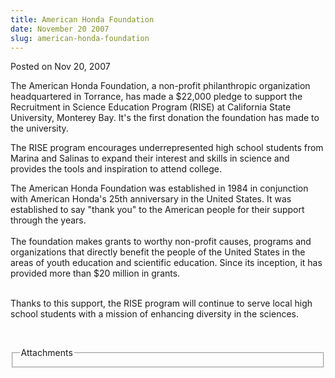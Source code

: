 ```yaml
---
title: American Honda Foundation
date: November 20 2007
slug: american-honda-foundation
---
```


 



<span class="date">Posted on Nov 20, 2007    </span>
<p>The American Honda Foundation, a non-profit philanthropic
organization headquartered in Torrance, has made a $22,000 pledge
to support the Recruitment in Science Education Program (RISE) at
California State University, Monterey Bay. It&apos;s the first donation
the foundation has made to the university.</p>
<p>The RISE program encourages underrepresented high school
students from Marina and Salinas to expand their interest and
skills in science and provides the tools and inspiration to attend
college.</p>
<p>The American Honda Foundation was established in 1984 in
conjunction with American Honda&apos;s 25th anniversary in the United
States. It was established to say &quot;thank you&quot; to the American
people for their support through the years.<br>
<br>
The foundation makes grants to worthy non-profit causes, programs
and organizations that directly benefit the people of the United
States in the areas of youth education and scientific education.
Since its inception, it has provided more than $20 million in
grants.</br></br></p>
<p>Thanks to this support, the RISE program will continue to serve
local high school students with a mission of enhancing diversity in
the sciences.</p>
<p><br/></p>
<fieldset class="fieldgroup group-attachments">
<legend>Attachments</legend>
<div class="field field-type-emvideo field-field-attach-video">
<div class="field-items">
<div class="field-item odd">
<div class="emvideo emvideo-video emvideo-"/>
</div>
</div>
</div>
</fieldset>





```
